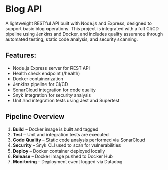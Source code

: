 

# Blog API
A lightweight RESTful API built with Node.js and Express, designed to support basic blog operations. This project is integrated with a full CI/CD pipeline using Jenkins and Docker, and includes quality assurance through automated testing, static code analysis, and security scanning.

## Features:
- Node.js Express server for REST API
- Health check endpoint (/health)
- Docker containerization
- Jenkins pipeline for CI/CD
- SonarCloud integration for code quality
- Snyk integration for security analysis
- Unit and integration tests using Jest and Supertest

## Pipeline Overview

1. **Build** – Docker image is built and tagged
2. **Test** – Unit and integration tests are executed
3. **Code Quality** – Static code analysis performed via SonarCloud
4. **Security** – Snyk CLI used to scan for vulnerabilities
5. **Deploy** – Docker container deployed locally
6. **Release** – Docker image pushed to Docker Hub
7. **Monitoring** – Deployment event logged via Datadog
